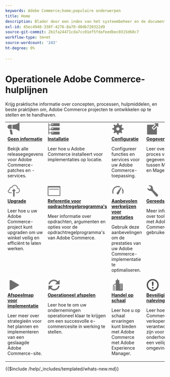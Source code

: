 ```yaml
---
keywords: Adobe Commerce;home;populaire onderwerpen
title: Home
description: Blader door een index van het systeembeheer en de documentatie van het operationele product van Adobe Commerce.
exl-id: 45ec4948-338f-4276-8a70-d0db720322d9
source-git-commit: 2b1fa24471cda7cc01ef5fdafeedbec0315d68c7
workflow-type: tm+mt
source-wordcount: '243'
ht-degree: 0%

---
```


# Operationele Adobe Commerce-hulplijnen

Krijg praktische informatie over concepten, processen, hulpmiddelen, en beste praktijken om, Adobe Commerce projecten te ontwikkelen op te stellen en te handhaven.

<table>
<tr>
  <td valign="top">
    <a href="https://experienceleague.adobe.com/docs/commerce-operations/release/versions.html">
      <img alt="Geen informatie" src="../assets/icons/promote.svg" width="40" height="40"/>
    </a>
    <div>
      <a href="https://experienceleague.adobe.com/docs/commerce-operations/release/versions.html"><strong>Geen informatie</strong></a>
      <p>Bekijk alle releasegegevens voor Adobe Commerce-patches en -services.</p>
    </div>
  </td>
  <td valign="top">
    <a href="../installation/overview.md">
      <img alt="Installatie" src="../assets/icons/servers.svg" width="40" height="40"/>
    </a>
    <div>
      <a href="../installation/overview.md"><strong>Installatie</strong></a>
      <p>Leer hoe u Adobe Commerce installeert voor implementaties op locatie.</p>
    </div>
  </td>
  <td valign="top">
    <a href="../configuration/overview.md">
      <img alt="Configuratie" src="../assets/icons/settings.svg" width="40" height="40"/>
    </a>
    <div>
      <a href="../configuration/overview.md"><strong>Configuratie</strong></a>
      <p>Configureer functies en services voor uw Adobe Commerce-toepassing.</p>
    </div>
  </td>
  <td valign="top">
    <a href="../tools/data-migration-tool/how-migration-works.md">
      <img alt="Gegevensmigratie" src="../assets/icons/move-to.svg" width="40" height="40"/>
    </a>
    <div>
      <a href="../tools/data-migration-tool/how-migration-works.md"><strong>Gegevensmigratie</strong></a>
      <p>Leer over het proces van de gegevensmigratie tussen Magento 1 en Magento 2.</p>
    </div>
  </td>
</tr>
<tr>
  <td valign="top">
    <a href="../upgrade/overview.md">
      <img alt="Upgrade" src="../assets/icons/upload-cloud.svg" width="40" height="40"/>
    </a>
    <div>
      <a href="../upgrade/overview.md"><strong>Upgrade</strong></a>
      <p>Leer hoe u uw Adobe Commerce-project kunt upgraden om uw winkel veilig en efficiënt te laten werken.</p>
    </div>
  </td>
  <td valign="top">
    <a href="https://experienceleague.adobe.com/docs/commerce-operations/reference/commerce-on-premises.html">
       <img alt="Verwijzing naar opdrachtregelprogramma&apos;s" src="../assets/icons/page-rule.svg" width="40" height="40"/>
    </a>
    <div>
      <a href="https://experienceleague.adobe.com/docs/commerce-operations/reference/commerce-on-premises.html"><strong>Referentie voor opdrachtregelprogramma's</strong></a>
      <p>Meer informatie over opdrachten, argumenten en opties voor de opdrachtregelprogramma's van Adobe Commerce.</p>
    </div>
  </td>
  <td valign="top">
    <a href="../performance/overview.md">
       <img alt="Prestaties" src="../assets/icons/gauge.svg" width="40" height="40"/>
    </a>
    <div>
      <a href="../performance/overview.md"><strong>Aanbevolen werkwijzen voor prestaties</strong></a>
      <p>Gebruik deze aanbevelingen om de prestaties van uw Adobe Commerce-implementatie te optimaliseren.</p>
    </div>
  </td>
  <td valign="top">
    <a href="../tools/overview.md">
       <img alt="Gereedschappen" src="../assets/icons/wrench.svg" width="40" height="40"/>
    </a>
    <div>
      <a href="../tools/overview.md"><strong>Gereedschappen</strong></a>
      <p>Meer informatie over tools die je met Adobe Commerce kunt gebruiken.</p>
    </div>
  </td>
</tr>
<tr>
  <td valign="top">
    <a href="../implementation-playbook/overview.md">
      <img alt="Implementatie" src="../assets/icons/play.svg" width="40" height="40"/>
    </a>
    <div>
      <a href="../implementation-playbook/overview.md"><strong>Afspeelmap voor implementatie</strong></a>
      <p>Leer meer over strategieën voor het plannen en implementeren van een geslaagde Adobe Commerce-site.</p>
    </div>
  </td>
  <td valign="top">
    <a href="../operational-playbook/overview.md">
       <img alt="Bewerkingen" src="../assets/icons/refresh.svg" width="40" height="40"/>
    </a>
    <div>
      <a href="../operational-playbook/overview.md"><strong>Operationeel afspelen</strong></a>
      <p>Leer hoe te om uw ondernemingen operationeel klaar te krijgen om een succesvolle e-commercesite in werking te stellen.</p>
    </div>
  </td>
  <td valign="top">
    <a href="../operational-playbook/overview.md">
       <img alt="Enterprise" src="../assets/icons/enterprise.svg" width="40" height="40"/>
    </a>
    <div>
      <a href="../commerce-at-scale/overview.md"><strong>Handel op schaal</strong></a>
      <p>Leer hoe u op schaal ervaringen kunt bieden met Adobe Commerce met Adobe Experience Manager.</p>
    </div>
  </td>
  <td valign="top">
    <a href="../security-and-compliance/overview.md">
       <img alt="Enterprise" src="../assets/icons/alert-circle.svg" width="40" height="40"/>
    </a>
    <div>
      <a href="../security-and-compliance/overview.md"><strong>Beveiliging en naleving</strong></a>
      <p>Leer hoe Adobe Commerce-verkopers verantwoordelijk zijn voor het onderhouden van een veilige omgeving.</p>
    </div>
  </td>
</tr>
</table>

{{$include /help/_includes/templated/whats-new.md}}
